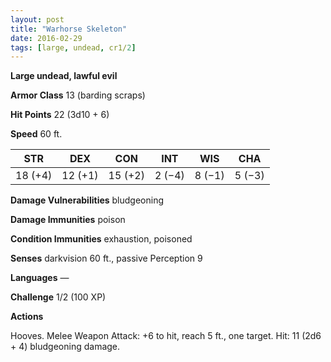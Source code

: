 ```yaml
---
layout: post
title: "Warhorse Skeleton"
date: 2016-02-29
tags: [large, undead, cr1/2]
---
```


**Large undead, lawful evil**

**Armor Class** 13 (barding scraps)

**Hit Points** 22 (3d10 + 6)

**Speed** 60 ft.

|   STR   |   DEX   |   CON   |   INT   |   WIS   |   CHA   |
|:-----:|:-----:|:-----:|:-----:|:-----:|:-----:|
| 18 (+4) | 12 (+1) | 15 (+2) | 2 (−4) | 8 (−1) | 5 (−3) |

**Damage Vulnerabilities** bludgeoning 

**Damage Immunities** poison 

**Condition Immunities** exhaustion, poisoned 

**Senses** darkvision 60 ft., passive Perception 9 

**Languages** — 

**Challenge** 1/2 (100 XP)

**Actions** 

Hooves. Melee Weapon Attack: +6 to hit, reach 5 ft., one target. Hit: 11 (2d6 + 4) bludgeoning damage.